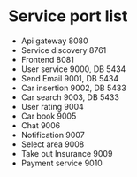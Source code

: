 # Service port list
- Api gateway 8080
- Service discovery 8761
- Frontend 8081
- User service 9000, DB 5434
- Send Email 9001, DB 5434
- Car insertion 9002, DB 5433
- Car search 9003, DB 5433
- User rating 9004
- Car book 9005
- Chat 9006
- Notification 9007
- Select area 9008
- Take out Insurance 9009
- Payment service 9010
